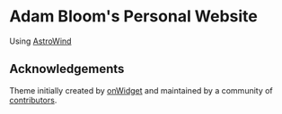 # Adam Bloom's Personal Website

Using [AstroWind](https://github.com/onwidget/astrowind)

## Acknowledgements

Theme initially created by [onWidget](https://onwidget.com) and maintained by a community of [contributors](https://github.com/onwidget/astrowind/graphs/contributors).
